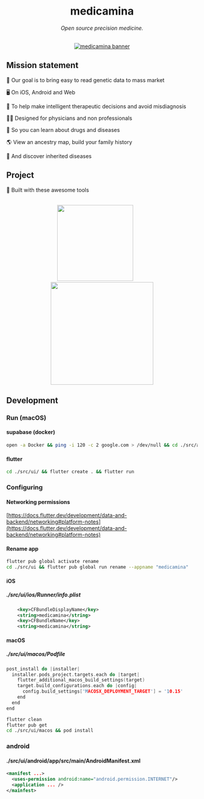 <div align="center">
  <h1>medicamina</h1>
  <i>Open source precision medicine.</i>
</div>

<br />

<div align="center">

  [![medicamina banner](https://raw.githubusercontent.com/medicamina/medicamina/main/docs/banner.png)](https://github.com/medicamina)

</div>

## Mission statement

🧬 Our goal is to bring easy to read genetic data to mass market

🖥 On iOS, Android and Web

💊 To help make intelligent therapeutic decisions and avoid misdiagnosis

👩‍⚕️ Designed for physicians and non professionals

📖 So you can learn about drugs and diseases

🌎 View an ancestry map, build your family history

🤧 And discover inherited diseases

## Project 

🔨 Built with these awesome tools

<br />

<div align="center">
  <a href="https://flutter.dev"><img src="https://raw.githubusercontent.com/medicamina/medicamina/main/docs/flutter.png" width="200" /></a>
  &nbsp;&nbsp;&nbsp;&nbsp;&nbsp;&nbsp;&nbsp;&nbsp;
  <a href="https://supabase.com"><img src="https://raw.githubusercontent.com/medicamina/medicamina/main/docs/supabase.png" width="270" /></a>
</div>


## Development

### Run (macOS)

#### supabase (docker)

```bash
open -a Docker && ping -i 120 -c 2 google.com > /dev/null && cd ./src/api && docker-compose up -d && cd ../..
```

#### flutter

```bash
cd ./src/ui/ && flutter create . && flutter run
```

### Configuring

#### Networking permissions

[https://docs.flutter.dev/development/data-and-backend/networking#platform-notes](https://docs.flutter.dev/development/data-and-backend/networking#platform-notes)

#### Rename app

```bash
flutter pub global activate rename
cd ./src/ui && flutter pub global run rename --appname "medicamina"
```

#### iOS

##### ./src/ui/ios/Runner/info.plist

```xml
	<key>CFBundleDisplayName</key>
	<string>medicamina</string>
	<key>CFBundleName</key>
	<string>medicamina</string>
```

#### macOS

##### ./src/ui/macos/Podfile

```C
post_install do |installer|
  installer.pods_project.targets.each do |target|
    flutter_additional_macos_build_settings(target)
    target.build_configurations.each do |config|
      config.build_settings['MACOSX_DEPLOYMENT_TARGET'] = '10.15'
    end
  end
end
```

```bash
flutter clean 
flutter pub get
cd ./src/ui/macos && pod install
```

### android

#### ./src/ui/android/app/src/main/AndroidManifest.xml

```xml
<manifest ...> 
  <uses-permission android:name="android.permission.INTERNET"/>
  <application ... />
</mainfest>
```